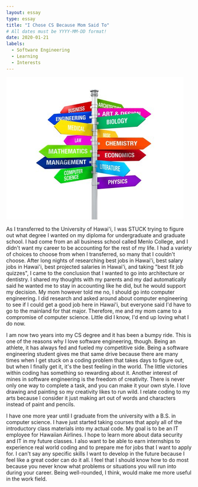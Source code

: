 ```yaml
---
layout: essay
type: essay
title: "I Chose CS Because Mom Said To"
# All dates must be YYYY-MM-DD format!
date: 2020-01-21
labels:
  - Software Engineering
  - Learning
  - Interests
---
```


<img class="ui medium left floated image" src="../images/confused.jpeg">

As I transferred to the University of Hawai'i, I was STUCK trying to figure out what degree I wanted on my diploma for undergraduate and graduate school. I had come from an all business school called Menlo College, and I didn't want my career to be accounting for the rest of my life.  I had a variety of choices to choose from when I transferred, so many that I couldn't choose.  After long nights of researching best jobs in Hawai'i, best salary jobs in Hawai'i, best projected salaries in Hawai'i, and taking "best fit job quizzes", I came to the conclusion that I wanted to go into architecture or dentistry.  I shared my thoughts with my parents and my dad automatically said he wanted me to stay in accounting like he did, but he would support my decision.  My mom however told me no, I should go into computer engineering.  I did research and asked around about computer engineering to see if I could get a good job here in Hawai'i, but everyone said I'd have to go to the mainland for that major.  Therefore, me and my mom came to a compromise of computer science.  Little did I know, I'd end up loving what I do now.  

I am now two years into my CS degree and it has been a bumpy ride.  This is one of the reasons why I love software engineering, though.  Being an athlete, it has always fed and fueled my competitive side.  Being a software engineering student gives me that same drive because there are many times when I get stuck on a coding problem that takes days to figure out, but when I finally get it, it's the best feeling in the world.  The little victories within coding has something so rewarding about it.  Another interest of mines in software engineering is the freedom of creativity.  There is never only one way to complete a task, and you can make it your own style.  I love drawing and painting so my creativity likes to run wild.  I relate coding to my arts because I consider it just making art out of words and characters instead of paint and pencils.  

I have one more year until I graduate from the university with a B.S. in computer science.  I have just started taking courses that apply all of the introductory class materials into my actual code.  My goal is to be an IT employee for Hawaiian Airlines.  I hope to learn more about data security and IT in my future classes.  I also want to be able to earn internships to experience real world coding and to prepare me for jobs that I want to apply for.  I can't say any specific skills I want to develop in the future because I feel like a great coder can do it all.  I feel that I should know how to do most because you never know what problems or situations you will run into during your career.  Being well-rounded, I think, would make me more useful in the work field.


